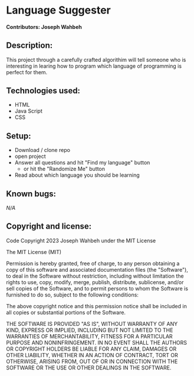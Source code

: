 # Language Suggester

#### Contributors: Joseph Wahbeh

## Description:
This project through a carefully crafted algorithim will tell someone who is interesting in learing how to program which language of programming is perfect for them. 
## Technologies used: 
- HTML
- Java Script
- CSS

## Setup:
- Download / clone repo
- open project
- Answer all questions and hit "Find my language" button 
    - or hit the "Randomize Me" button 
- Read about which language you should be learning

## Known bugs:
*N/A*

## Copyright and license:
Code Copyright 2023 Joseph Wahbeh under the MIT License

The MIT License (MIT)

Permission is hereby granted, free of charge, to any person obtaining a copy
of this software and associated documentation files (the "Software"), to deal
in the Software without restriction, including without limitation the rights
to use, copy, modify, merge, publish, distribute, sublicense, and/or sell
copies of the Software, and to permit persons to whom the Software is
furnished to do so, subject to the following conditions:

The above copyright notice and this permission notice shall be included in
all copies or substantial portions of the Software.

THE SOFTWARE IS PROVIDED "AS IS", WITHOUT WARRANTY OF ANY KIND, EXPRESS OR
IMPLIED, INCLUDING BUT NOT LIMITED TO THE WARRANTIES OF MERCHANTABILITY,
FITNESS FOR A PARTICULAR PURPOSE AND NONINFRINGEMENT. IN NO EVENT SHALL THE
AUTHORS OR COPYRIGHT HOLDERS BE LIABLE FOR ANY CLAIM, DAMAGES OR OTHER
LIABILITY, WHETHER IN AN ACTION OF CONTRACT, TORT OR OTHERWISE, ARISING FROM,
OUT OF OR IN CONNECTION WITH THE SOFTWARE OR THE USE OR OTHER DEALINGS IN
THE SOFTWARE.

